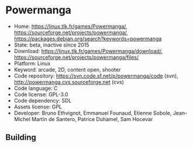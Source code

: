# Powermanga

- Home: https://linux.tlk.fr/games/Powermanga/, https://sourceforge.net/projects/powermanga/, https://packages.debian.org/search?keywords=powermanga
- State: beta, inactive since 2015
- Download: https://linux.tlk.fr/games/Powermanga/download/, https://sourceforge.net/projects/powermanga/files/
- Platform: Linux
- Keyword: arcade, 2D, content open, shooter
- Code repository: https://svn.code.sf.net/p/powermanga/code (svn), http://powermanga.cvs.sourceforge.net (cvs)
- Code language: C
- Code license: GPL-3.0
- Code dependency: SDL
- Assets license: GPL
- Developer: Bruno Ethvignot, Emmanuel Founaud, Etienne Sobole, Jean-Michel Martin de Santero, Patrice Duhamel, Sam Hocevar

## Building
